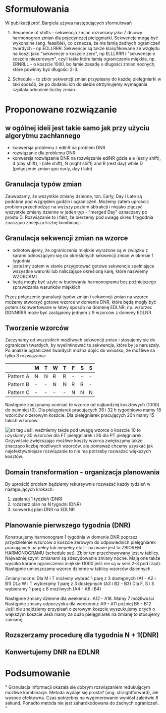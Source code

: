 # Sformułowania 
W publikacji prof. Bargiela używa następujących sformułowań
1. Sequence of shifts - sekwencja zmian rozumiany jako 7 dniowy harmonogran zmian dla pojedynczej pielęgniarki.
Sekwencje mogą być wykonalne (ang. feasible), co oznacza, że nie łamią żadnych ograniczeń twardych - np EDLLRRR.
Sekwencje są także klasyfikowane ze względu na koszt jako "sekwencje o koszcie zero", np ELLLRRR i "sekwencje o koszcie niezerowym",
czyli takie które łamią ograniczenia miękkie, np. ERNRLL - o koszcie 1000, bo łamie zasadę o długości zmian nocnych, które powinny być długości 2-3.

2. Schedule - to zbiór sekwencji zmian przypisany do każdej pielęgniarki w taki sposób, że po dodaniu ich do siebie otrzymujemy
wymagania szpitala odnośnie liczby zmian.

# Proponowane rozwiązanie
## w ogólnej ideii jest takie samo jak przy użyciu algorytmu zachłannego
 - konwersja problemu z edlnR na problem DNR
 - rozwiązanie dla problemu DNR
 - konwersja rozwiązanie DNR na rozwiązanie edlNR
gdzie e e (early shift), d (day shift), l (late shift), N (night shift)
and R (rest day) while D (połączenie zmian ypu early, day i late)

## Granulacja typów zmian
Zauważamy, że wszystkie zmiany dzienne, tzn. Early, Day i Late są podobne pod względem godzin i ograniczeń. Możemy zatem
uprościć problem przechodząc na wyższy poziom abtrakcji i niejako złączyć wszystkie zmiany dzienne w jeden typ - "merged Day"
oznaczany po prostu D. Rozwiązanie to i fakt, że bierzemy pod uwagę okres 1 tygodnia znacząco zmiejsza liczbę kombinacji. 

## Granulacja sekwencji zmian na wzorce
- odnotowujemy, że ograniczenia miękkie wyrażone są w związku z karami odnoszącymi się do określonych sekwencji
zmian w okresie 1 tygodnia
- jesteśmy zatem w stanie przygotować gotowe sekwencje spełniające wszystkie warunki lub naliczające określoną karę,
które nazwiemy WZORCAMI
- będą mogły być użyte w budowaniu harmonogramu bez późniejszego sprawdzania warunków miękkich

Przez połączenie granulacji typów zmian i sekwencji zmian na wzorce możemy stworzyć gotowe wzorce w domenie DNR, które będą mogły
być potem skonwertowane w łatwy sposób na domenę EDLNR, np. wzorzec DDNNRRR może być zastąpiony jednym z 9 wzorców z domeny EDLNR.

## Tworzenie wzorców
Zaczynamy od wszystkich możliwych sekwencji zmian i stosujemy się do ograniczeń twardych, by wyeliminować te sekwencje, które 
by je naruszały. Po analizie ograniczeń twardych można dojść do wniosku, że możliwe sa tylko 3 rozwiązania:

|          | M | T | W | T | F | S | S |
|----------|---|---|---|---|---|---|---|
|Pattern A | N | N | R | R | - | - | - |
|Pattern B | - | - | N | N | R | R | - |
|Pattern C | - | - | - | - | N | N | N |

Następnie zaczynamy oceniać te wzorce od najbardziej kosztowych (1000) do najmniej (0). Dla pielęgniarek pracujących 36 i 32 h tygodniowo mamy 18 wzorców o zerowym koszcie. Dla pielęgniarek pracujących 20h mamy 15 takich wzorców. 

![alt tag](https://github.com/HonzoBonzo/NurseSchedulingBackend/commit/a774ac92dc209396f463f524524c6e8cd5e7fbf7)
Jeśli weźmiemy także pod uwagę wzorce o koszcie 10 to uzyskamy 30 wzorców dla FT pielęgniarek i 26 dla PT pielęgniarek. Oczywiście zwiększając możliwe koszty wzorca zwiększymy także znacząco liczbę możliwych wzorców, ale ponieważ chcemy uzyskać jak najefektywniejsze rozwiązanie to nie ma potrzeby rozważać większych kosztów.

## Domain transformation - organizacja planowania
By uprościć problem będziemy rekursywnie rozważać każdy tydzień w następujących krokach:
1. zaplanuj 1 tydzień (DNR)
2. rozszerz plan na N tygodni (DNR)
3. konwertuj plan DNR na EDLNR

## Planowanie pierwszego tygodnia (DNR)
Konstruujemy harmonogram 1 tygodnia w domenie DNR poprzez przydzielenie wzorców o koszcie zerowym do odpowiednich pielęgniarek pracujących na pełny lub niepełny etat - nazwane jest to ZBIOREM HARMONOGRAMU (schedule set). Zbiór ten przechowywany jest w tablicy.
Najważniejszymi zmianami są zdecydowanie zmiany nocne. Mają one także wysoko karane ograniczenia miękkie (1000 jeśli nie są w serii 
2-3 pod rząd). Następnie umieszczamy wzorce dzienne w tablicy wzorców dziennych. 

Zmiany nocne:
  Dla M i T możemy wybrać 1 parę z 3 dostępnych (A1 - A2 i B1)
  DLa W i T wybieramy 1 parę z 3 dostępnych (A3 i B2 - B3)
  Dla F, S i S wybieramy 1 parę z 6 możliwych (A4 - A8 i B4)

Następnie zmiany dzienne dla weekendu : A12 - A18. Mamy 7 możliwości 
Następnie zmiany odpoczynku dla weekendu: A9 - A11 później B5 - B12 
Jeśli nie znajdziemy przypisań o zerowym koszcie wyszukujemy z tych o większym koszcie
Jeśli mamy za dużo pielęgniarek na zmianę to stosujemy zamianę


## Rozszerzamy procedurę dla tygodnia N + 1(DNR)

## Konwertujemy DNR na EDLNR

# Podsumowanie
" Granulacja informacji okazała się dobrym rozwiązaniem redukującym możliwe kombinacje. Metoda wydaje się prosta? (ang. straightforward), ale wysoce efektywna. Czas potrzebny na wygenerowanie wyniósł zaledwie 8 sekund. Ponadto metoda nie jest 
zahardkodowana do żadnych ograniczeń. "

